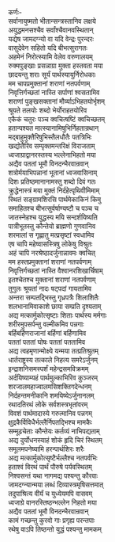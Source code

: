 कर्णः-  
सर्वानायुष्मतो भीतान्सन्त्रस्तानिव लक्षये  
अयुद्धमनसश्चैव सर्वांश्चैवानवस्थितान्  
यद्येष जामदग्न्यो वा यदि वेन्द्रः पुरन्दरः  
वासुदेवेन सहितो यदि बीभत्सुरागतः  
अहमेनं निरोत्स्यामि वेलेव वरुणालयम्  
रुक्मपुङ्खाः प्रसन्नाग्रा मुक्ता हस्तवता मया  
छादयन्तु शराः सूर्यं पार्थस्यायुर्निरोधकाः  
मम चापप्रमुक्तानां शराणां नतपर्वणाम्  
निवृत्तिर्गच्छतां नास्ति सर्पाणां श्वसतामिव  
शराणां पुङ्खसक्तानां मौर्व्याऽभिहतयोर्भृशम्  
श्रूयते तलयोः शब्दो भेर्योराहतयोरिव  
एकैकं चतुरः पञ्च क्वचित्षष्टिं क्वचिच्छतम्  
हतान्पश्यत मात्स्यानामिषुभिर्निहतान्रथान्  
मद्बाहुमुक्तैरिषुभिस्तैलधौतैः पतत्रिभिः  
खद्योतैरिव सम्पृक्तमन्तरिक्षं विराजताम्  
ध्वजाग्राद्वानरस्तस्य भल्लेनाभिहतो मया  
अद्यैव पततां भूमौ विनदन्भैरवान्रवान्  
शत्रोर्मयाभिपन्नानां भूतानां ध्वजवासिनाम्  
दिशः प्रतिष्ठमानानामस्तु शब्दो दिवं गतः  
क्रुद्धेनास्त्रं मया मुक्तं निर्दहेत्पृथिवीमिमाम्  
स्थितं सङ्ग्रामशिरसि पार्थमेकाकिनं किमु  
समाहितश्च बीभत्सुर्वर्षाण्यष्टौ च पञ्च च  
जातस्नेहश्च युद्धस्य मयि सन्दर्शयिष्यति  
पात्रीभूतस्तु कौन्तेयो ब्राह्मणो गुणवानिव  
शरमालां स गृह्णातु मत्प्रसृष्टां स्वधामिव  
एष चापि महेष्वासस्त्रिषु लोकेषु विश्रुतः  
अहं चापि नरश्रेष्ठादर्जुनान्नावमः क्वचित्  
मम हस्तप्रमुक्तानां शराणां नतपर्वणाम्  
निवृत्तिर्गच्छतां नास्ति वैश्वानरशिखार्चिषाम्  
इतश्चेतश्च मुक्तानां शराणां नतपर्वणाम्  
तुगुलः श्रूयतां नादः षट्पदां गायतामिव  
अन्तरा सम्पतद्भिस्तु गृध्रपत्रैः शिलाशितैः  
शलभानामिवाकाशे छाया सम्प्रति दृश्यताम्  
अद्य मत्कार्मुकोत्सृष्टाः शिताः पार्थस्य मर्मगाः  
शरीरमुपसर्पन्तु वल्मीकमिव पन्नगाः  
बर्हिबर्हिणराजानां बर्हिणां बर्हिणामिव  
पततां पततां घोषः पततां पततामिव  
अद्य त्वहमृणान्मोक्ष्ये यन्मया तत्प्रतिश्रुतम्  
धार्तराष्ट्रस्य तत्काले निहत्य समरेऽर्जुनम्  
इन्द्राशनिसमस्पर्शं महेन्द्रसमविक्रमम्  
अर्दयिष्याम्यहं पार्थमुल्काभिरिव कुञ्जरम्  
शरजालमहाज्वालमसिशक्तिगदेन्धनम्  
निर्दहन्तमनीकानि शमयिष्येऽर्जुनानलम्  
रथादतिरथं लोके सर्वशस्त्रभृतांवरम्  
विवशं पार्थमादास्ये गरुत्मानिव पन्नगम्  
क्षुद्रकैर्विविधैर्भल्लैर्निपतद्भिश्च मामकैः  
सम्मूढचेताः कौन्तेयः कर्तव्यं नाभिपद्यताम्  
अद्य दुर्योधनस्याहं शोकं हृदि चिरं स्थितम्  
समूलमपनेष्यामि हरन्पार्थशिरः शरैः  
अद्य मत्कार्मुकोत्सृष्टैर्भल्लैश्च नतपर्वभिः  
हताश्वं विरथं पार्थं पौरुषे पर्यवस्थितम्  
निश्वसन्तं यथा नागमद्य पश्यन्तु कौरवाः  
जामदग्न्यान्मया लब्धं दिव्यास्त्रमृषिसत्तमात्  
तदुपाश्रित्य वीर्यं च युध्येयमपि वासवम्  
ध्वजाग्रे वानरस्तिष्ठन्भल्लेन निहतो मया  
अद्यैव पततां भूमौ विनदन्भैरवान्रवान्  
कामं गच्छन्तु कुरवो गाः प्रगृह्य परन्तपाः  
रथेषु वाऽपि तिष्ठन्तो युद्धं पश्यन्तु मामकम्  
